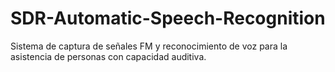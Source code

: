 # SDR-Automatic-Speech-Recognition
 Sistema de captura de señales FM y reconocimiento de voz para la asistencia de personas con capacidad auditiva.
